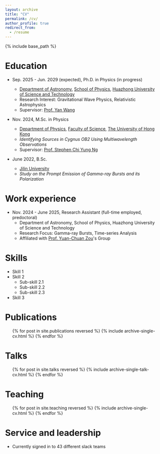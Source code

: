```yaml
---
layout: archive
title: "CV"
permalink: /cv/
author_profile: true
redirect_from:
  - /resume
---
```


{% include base_path %}

Education
======
* Sep. 2025 - Jun. 2029 (expected), Ph.D. in Physics (in progress)
  * [Department of Astronomy](https://astro.hust.edu.cn/index.htm), [School of Physics](https://phys.hust.edu.cn/index.htm), [Huazhong University of Science and Technology](https://www.hust.edu.cn/)
  * Research Interest: Gravitational Wave Physics, Relativistic Astrophysics
  * Supervisor: [Prof. Yan Wang](http://faculty.hust.edu.cn/wangyan11/zh_CN/index.htm)

* Nov. 2024, M.Sc. in Physics
  * [Department of Physics](https://www.physics.hku.hk/), [Faculty of Science](https://www.scifac.hku.hk/), [The University of Hong Kong](https://www.hku.hk/)
  * *Identifying Sources in Cygnus OB2 Using Multiwavelength Observations*
  * Supervisor: [Prof. Stephen Chi Yung Ng](https://astro.physics.hku.hk/~ncy/)
* June 2022, B.Sc.
  * [Jilin University](https://www.jlu.edu.cn/)
  * *Study on the Prompt Emission of Gamma-ray Bursts and its Polarization*

Work experience
======
* Nov. 2024 - June 2025, Research Assistant (full-time employed, predoctoral)
  * Department of Astronomy, School of Physics, Huazhong University of Science and Technology
  * Research Focus: Gamma-ray Bursts, Time-series Analysis
  * Affiliated with [Prof. Yuan-Chuan Zou](http://faculty.hust.edu.cn/zouyc/zh_CN/index/1489801/list/index.htm)'s Group

Skills
======
* Skill 1
* Skill 2
  * Sub-skill 2.1
  * Sub-skill 2.2
  * Sub-skill 2.3
* Skill 3

Publications
======
  <ul>{% for post in site.publications reversed %}
    {% include archive-single-cv.html %}
  {% endfor %}</ul>
  
Talks
======
  <ul>{% for post in site.talks reversed %}
    {% include archive-single-talk-cv.html  %}
  {% endfor %}</ul>
  
Teaching
======
  <ul>{% for post in site.teaching reversed %}
    {% include archive-single-cv.html %}
  {% endfor %}</ul>
  
Service and leadership
======
* Currently signed in to 43 different slack teams
